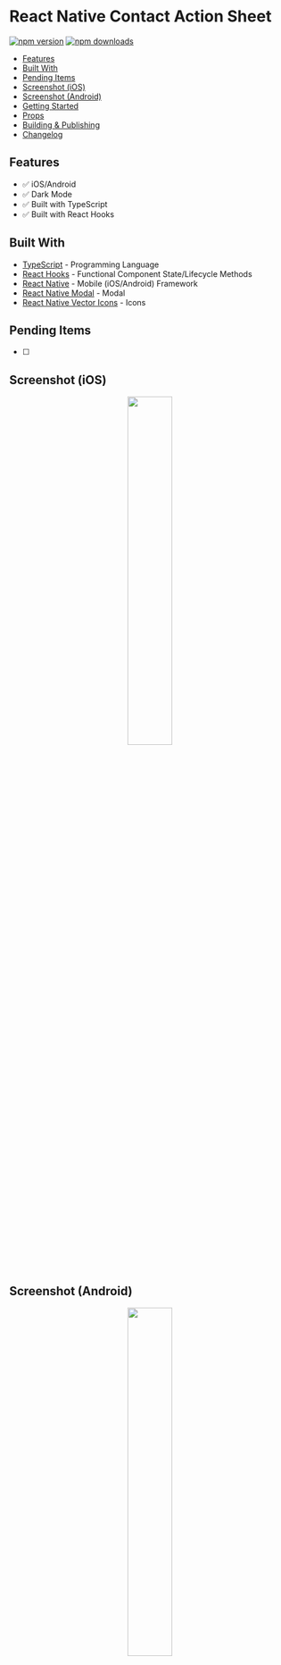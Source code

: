 # React Native Contact Action Sheet

[![npm version](https://badge.fury.io/js/react-native-contact-action-sheet.svg)](https://badge.fury.io/js/react-native-contact-action-sheet)
[![npm downloads](https://img.shields.io/npm/dm/react-native-contact-action-sheet.svg)](https://www.npmjs.com/package/react-native-contact-action-sheet)

*  [Features](#features)
*  [Built With](#built-with)
*  [Pending Items](#pending-items)
*  [Screenshot (iOS)](#screenshot-ios)
*  [Screenshot (Android)](#screenshot-android)
*  [Getting Started](#getting-started)
*  [Props](#props)
*  [Building & Publishing](#building-&-publishing)
*  [Changelog](#changelog)


## Features
*  ✅ iOS/Android
*  ✅ Dark Mode
*  ✅ Built with TypeScript
*  ✅ Built with React Hooks


## Built With
* [TypeScript](https://github.com/microsoft/TypeScript) - Programming Language
* [React Hooks](https://reactjs.org/docs/hooks-intro.html) - Functional Component State/Lifecycle Methods
* [React Native](https://facebook.github.io/react-native/) - Mobile (iOS/Android) Framework
* [React Native Modal](https://github.com/react-native-community/react-native-modal) - Modal
* [React Native Vector Icons](https://www.npmjs.com/package/react-native-vector-icons) - Icons


## Pending Items
- [ ] 


## Screenshot (iOS)
<div align="center">
  <img src="./assets/screenshots/ios/iosActionSheet.gif" width="40%" height="40%" />
</div>

## Screenshot (Android)
<div align="center">
  <img src="./assets/screenshots/android/androidActionSheet.gif" width="40%" height="40%" />
</div>


## Getting Started
**Note:** Maximum of 6 Phone Numbers and/or Emails allowed.

**1. Install Package:**
```
npm i react-native-contact-action-sheet
```

**2. Install additional dependencies:**

**Note:** This NPM Package uses the [Native Module](https://reactnative.dev/docs/native-modules-intro) [`react-native-vector-icons`](https://github.com/oblador/react-native-vector-icons), so it must be installed in your project.

```
npm i react-native-vector-icons
```

**3. Install Cocoapods:**
```
cd ios

pod install
```

**4. Add Example Code:**
```typescript
// Imports: Dependencies
import React, { useState } from 'react';
import { Button, SafeAreaView } from 'react-native';
import { ContactActionSheet, ContactItem }  from 'react-native-contact-action-sheet';

// App
const App: React.FC = (): JSX.Element => {
  // React Hooks: State
  const [ visible, setVisible ] = useState<boolean>(false);

  // Contacts
  const contacts: Array<ContactItem> = [
    {
      title: 'Company Headquarters',
      type: 'Phone Number',
      contact: '(555) 555-5555',
    },
    {
      title: 'Retail Store',
      type: 'Phone Number',
      contact: '(777) 777-7777',
    },
    {
      title: 'Retail Store',
      type: 'Message',
      contact: '(777) 777-7777',
    },
    {
      title: 'Retail Store',
      type: 'Email',
      contact: 'hq@company.com',
    },
    {
      title: 'Website',
      type: 'Website',
      contact: 'https://company.com',
    },
  ];

  return (
    <SafeAreaView>
      <Button
        title="Show Modal"
        onPress={() => setVisible(!visible)}
      />

      <ContactActionSheet
        toggle={() => setVisible(!visible)}
        contactsList={contacts}
        modalVisible={visible}
        darkMode={false}
      />
    </SafeAreaView>
  );
};

// Exports
export default App;
```

**4. Run Project:**

**Android**
```javascript
react-native run-android
```

**iOS**
```javascript
react-native run-ios
```


## Props

**Default:**
| Property          |   Type                 |  Default              | Description                                                            |
| ----------------- | :--------------------: | :-------------------: | ---------------------------------------------------------------------- |
| `toggle`          | `() => void`           | `undefined`           | Toggle modal (Show/Hide)                                               |
| `modalVisible`    | `boolean`              | `false`               | Modal visible                                                          |
| `contactsList`    | `Array<ContactItem>`   | `[]`                  | Contact data (Phone number, Email Address, Website)                    |


**Optional:**
| Property                          |   Type                       |  Default     | Description                                                            |
| --------------------------------- | :--------------------------: | :----------: | ---------------------------------------------------------------------- |
| `darkMode`                        | `boolean`                    | `false`      | Dark mode                                                              |


## Building & Publishing

**Build**
```javascript
npm run build
```

**Publish**
```javascript
npm publish
```

## Changelog

### [1.0.0] - 5/24/2021

***Added***

- Added `LICENSE`.

### [0.1.28] - 5/24/2021

***Added***

- Added styling to `ContactActionSheet`.

### [0.1.27] - 5/24/2021

***Added***

- Added `react-native-vector-icons` from `peerDependency`.

***Removed***

- Fixed `<View>` issue.

### [0.1.26] - 5/24/2021

***Removed***

- Removed `react-native-vector-icons` from `peerDependency`.

### [0.1.25] - 5/24/2021

***Changed***

- Changed `react-native-vector-icons` from `dependency` to `devDependency` and `peerDependency`.
- Updated Getting Started in `README`.
- Fixed missing `react` `peerDependency`.
- Fixed missing `react-native` `peerDependency`.

***Removed***

- Removed `RNVectorIcons.podspec` from `src`.

### [0.1.24] - 5/24/2021

- Updated example code in `README`.

### [0.1.23] - 5/24/2021

***Added***

- Added `RNVectorIcons.podspec` to `src`.

### [0.1.22] - 5/24/2021

***Changed***

- Updated example code in `README`.
- Changed main path from `dist/index.js` to `./dist/index.js`in `package.json`.
- Changed types path from `dist/index.d.ts` to `./dist/index.d.ts` in `package.json`.

***Removed***

- Removed `react-native-typescript-transformer` as dependency.

### [0.1.20] - 5/22/2021

***Changed***

- Fixed `npm run build` and `npm publish` issue.

### [0.1.19] - 5/22/2021

***Changed***

- Changing `import Icon from 'react-native-vector-icons/Ionicons'` to `import Ionicons from 'react-native-vector-icons/Ionicons'`.

### [0.1.18] - 5/22/2021

***Changed***

- Updating Getting Started in `README`.

### [0.1.17] - 5/20/2021

***Changed***

- Updating Getting Started in `README`.

### [0.1.16] - 5/20/2021

***Changed***

- Changed `react-native-iphone-x-helper`, `react-native-modal`, and `react-native-vector-icons` from `peerDependencies` to `dependencies`.

### [0.1.15] - 5/20/2021

***Added***

- Added Props section to `README`.
- Added Example App section to `README`.

***Changed***

- Changed file structure.
- Changed `index.js` to `index.tsx`.
- Changed `package.json` build script to `cd src && tsc && cp ../package.json && Echo Build completed!`.

***Removed***

- Removed `dependencies`.

### [0.1.14] - 5/17/2021

***Changed***

- Updated`dependencies` in `package.json`.
- Changed`visible` to `modalVisible`.

***Removed***

- Removed `react-native-vector-icons` in `index.js`.
- Removed `react-native-vector-icons` as a dependency.

### [0.1.10] - 5/17/2021

***Changed***

- Importing `react-native-vector-icons` in `index.js`.

### [0.1.9] - 5/17/2021

***Changed***

- Adding `react-native-vector-icons` as a dependency.

### [0.1.8] - 5/16/2021

***Changed***

- Exported `ContactItem` TypeScript Type.
- Updated example code.

### [0.1.7] - 5/16/2021

***Changed***

- Fixed `package.json` missing `files` issue.

### [0.1.6] - 5/16/2021

***Changed***

- Fixed missing `README` issue.

### [0.1.5] - 5/16/2021

***Added***

- Added `darkMode` prop.

***Changed***

- Changed `react-native-iphone-x-helper` to `peerDependency`.
- Changed `react-native-modal` to `peerDependency`.
- Changed `react-native-vector-icons` to `peerDependency`.
- Updated `README` Getting Started for `iOS` pods.
- Updated `README` Getting Started for `Android` dependencies.

***Removed***

- Removed `Appearance` `react-native` prop for better dark mode support.

### [0.1.4] - 5/13/2021

***Added***

- Added TypeScript `types` folder.

### [0.1.3] - 8/9/2020

***Added***

- Added Dark Mode support. Please upgrade to `React Native 0.62` for this to work.

***Changed***

- Updated `react` dependency.
- Updated `react-native` dependency.
- Updated `react-native-vector-icons` dependency.
- Updated `react-native-modal` dependency.

***Removed***

- Removed `react-native-dark-mode` dependency (Deprecated).

### [0.1.2] - 4/2/2020

***Added***

- Added Website.

### [0.1.1] - 2/4/2020

***Added***

- Added `formatPhoneNumber` to convert phone number to `15555555555` format.

***Changed***

- Fixed `react-native-vector-icons` link issue.

### [0.1.0] - 2/3/2020

***Changed***

- Fixed `react-native-vector-icons` `podfile` issue.

### [0.0.6] - 1/31/2020

***Changed***

- Fixed maximum contacts issue.
- Fixed `outDir/dist` issue.

### [0.0.5] - 1/31/2020

***Changed***

- Fixed `README` example code.

### [0.0.3] - 1/31/2020

***Added***

- Added support for Message.

***Changed***

- Fixed `toggle` issue.

### [0.0.2] - 1/30/2020

***Added***

- Added `Android` Support.
- Added iPhone X/11 Support.
- Added screenshots.

***Changed***

- Styling changes.
